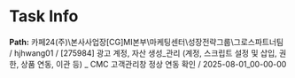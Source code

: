 # Task Info

**Path:** 카페24(주)\본사사업장\[CG]MI본부\마케팅센터\성장전략그룹\그로스파트너팀 / hjhwang01 / [275984] 광고 계정, 자산 생성_관리 (계정, 스크립트 설정 및 삽입, 권한, 상품 연동, 이관 등) _ CMC 고객관리창 정상 연동 확인 / 2025-08-01_00-00-00

